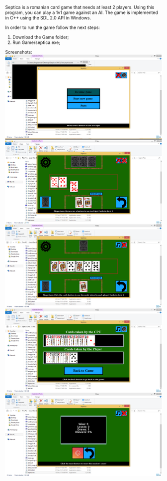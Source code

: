 Septica is a romanian card game that needs at least 2 players.
Using this program, you can play a 1v1 game against an AI.
The game is implemented in C++ using the SDL 2.0 API in Windows.

In order to run the game follow the next steps:
1) Download the Game folder;
2) Run Game/septica.exe;


Screenshots: 
![Screen1](Screens/screen1.png)
![Screen2](Screens/screen2.png)
![Screen3](Screens/screen3.png)
![Screen4](Screens/screen4.png)
![Screen5](Screens/screen5.png)
